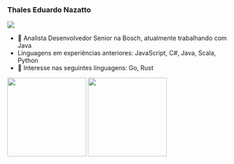 ### Thales Eduardo Nazatto

<a href="https://www.linkedin.com/in/tenazatto/" alt="linkedin" target="_blank">
  <img src="https://img.shields.io/badge/LinkedIn-%230077B5.svg?&style=flat-square&logo=linkedin&logoColor=white">
</a>

- 🔭 Analista Desenvolvedor Senior na Bosch, atualmente trabalhando com Java
- Linguagens em experiências anteriores: JavaScript, C#, Java, Scala, Python
- 🌱 Interesse nas seguintes linguagens: Go, Rust

<div>
  <span><img height="180em" src="https://github-readme-stats.vercel.app/api?username=tenazatto&show_icons=true&theme=tokyonight"/></span>
  <span><img height="180em" src="https://github-readme-stats-eight-theta.vercel.app/api/top-langs/?username=tenazatto&layout=compact&langs_count=8&theme=tokyonight&include_all_commits=true&count_private=true"/></span>
</div>

<!--
**tenazatto/tenazatto** is a ✨ _special_ ✨ repository because its `README.md` (this file) appears on your GitHub profile.

Here are some ideas to get you started:

- 🔭 I’m currently working on ...
- 🌱 I’m currently learning ...
- 👯 I’m looking to collaborate on ...
- 🤔 I’m looking for help with ...
- 💬 Ask me about ...
- 📫 How to reach me: ...
- 😄 Pronouns: ...
- ⚡ Fun fact: ...
-->
